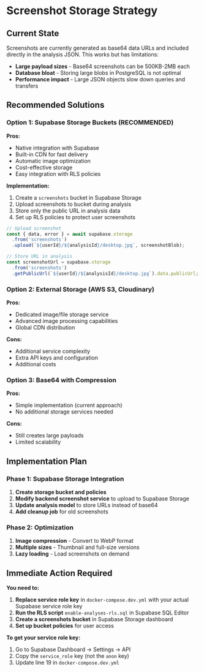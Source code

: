 # Screenshot Storage Strategy

## Current State
Screenshots are currently generated as base64 data URLs and included directly in the analysis JSON. This works but has limitations:

- **Large payload sizes** - Base64 screenshots can be 500KB-2MB each
- **Database bloat** - Storing large blobs in PostgreSQL is not optimal
- **Performance impact** - Large JSON objects slow down queries and transfers

## Recommended Solutions

### Option 1: Supabase Storage Buckets (RECOMMENDED)
**Pros:**
- Native integration with Supabase
- Built-in CDN for fast delivery
- Automatic image optimization
- Cost-effective storage
- Easy integration with RLS policies

**Implementation:**
1. Create a `screenshots` bucket in Supabase Storage
2. Upload screenshots to bucket during analysis
3. Store only the public URL in analysis data
4. Set up RLS policies to protect user screenshots

```javascript
// Upload screenshot
const { data, error } = await supabase.storage
  .from('screenshots')
  .upload(`${userId}/${analysisId}/desktop.jpg`, screenshotBlob);

// Store URL in analysis
const screenshotUrl = supabase.storage
  .from('screenshots')
  .getPublicUrl(`${userId}/${analysisId}/desktop.jpg`).data.publicUrl;
```

### Option 2: External Storage (AWS S3, Cloudinary)
**Pros:**
- Dedicated image/file storage service
- Advanced image processing capabilities
- Global CDN distribution

**Cons:**
- Additional service complexity
- Extra API keys and configuration
- Additional costs

### Option 3: Base64 with Compression
**Pros:**
- Simple implementation (current approach)
- No additional storage services needed

**Cons:**
- Still creates large payloads
- Limited scalability

## Implementation Plan

### Phase 1: Supabase Storage Integration
1. **Create storage bucket and policies**
2. **Modify backend screenshot service** to upload to Supabase Storage
3. **Update analysis model** to store URLs instead of base64
4. **Add cleanup job** for old screenshots

### Phase 2: Optimization
1. **Image compression** - Convert to WebP format
2. **Multiple sizes** - Thumbnail and full-size versions
3. **Lazy loading** - Load screenshots on demand

## Immediate Action Required

**You need to:**
1. **Replace service role key** in `docker-compose.dev.yml` with your actual Supabase service role key
2. **Run the RLS script** `enable-analyses-rls.sql` in Supabase SQL Editor
3. **Create a screenshots bucket** in Supabase Storage dashboard
4. **Set up bucket policies** for user access

**To get your service role key:**
1. Go to Supabase Dashboard → Settings → API
2. Copy the `service_role` key (not the `anon` key)
3. Update line 19 in `docker-compose.dev.yml`